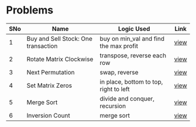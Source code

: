 # Problems

SNo | Name | Logic Used | Link |
----|------|------------|------|
1 | Buy and Sell Stock: One transaction | buy on min_val and find the max profit | [view](buy_sell_stock_once.cpp)
2 | Rotate Matrix Clockwise | transpose, reverse each row | [view](rotate_matrix.cpp)
3 | Next Permutation | swap, reverse | [view](next_permutation.cpp)
4 | Set Matrix Zeros | in place, bottom to top, right to left | [view](set_matrix_zeros.cpp)
5 | Merge Sort | divide and conquer, recursion | [view](merge_sort.cpp)
6 | Inversion Count | merge sort | [view](count_inversions.cpp)
